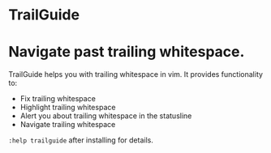 # TrailGuide
# Navigate past trailing whitespace.

TrailGuide helps you with trailing whitespace in vim. It provides functionality
to:

- Fix trailing whitespace
- Highlight trailing whitespace
- Alert you about trailing whitespace in the statusline
- Navigate trailing whitespace

`:help trailguide` after installing for details.
